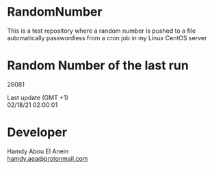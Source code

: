 # RandomNumber    
This is a test repository where a random number is pushed to a file automatically passwordless from a cron job in my Linux CentOS server    
# Random Number of the last run   
26081
      
Last update (GMT +1)    
02/18/21 02:00:01
# Developer    
Hamdy Abou El Anein   
hamdy.aea@protonmail.com
